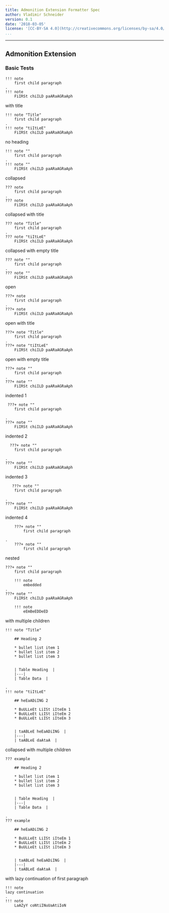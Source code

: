 ```yaml
---
title: Admonition Extension Formatter Spec
author: Vladimir Schneider
version: 0.1
date: '2018-03-05'
license: '[CC-BY-SA 4.0](http://creativecommons.org/licenses/by-sa/4.0/)'
...
```


---

## Admonition Extension

### Basic Tests

```````````````````````````````` example Admonition Extension - Basic Tests: 1
!!! note
    first child paragraph  
.
!!! note
    FiIRSt chiILD paARaAGRaAph
````````````````````````````````


with title

```````````````````````````````` example Admonition Extension - Basic Tests: 2
!!! note "Title"
    first child paragraph  
.
!!! note "tiItLeE"
    FiIRSt chiILD paARaAGRaAph
````````````````````````````````


no heading

```````````````````````````````` example Admonition Extension - Basic Tests: 3
!!! note ""
    first child paragraph  
.
!!! note ""
    FiIRSt chiILD paARaAGRaAph
````````````````````````````````


collapsed

```````````````````````````````` example Admonition Extension - Basic Tests: 4
??? note
    first child paragraph  
.
??? note
    FiIRSt chiILD paARaAGRaAph
````````````````````````````````


collapsed with title

```````````````````````````````` example Admonition Extension - Basic Tests: 5
??? note "Title"
    first child paragraph  
.
??? note "tiItLeE"
    FiIRSt chiILD paARaAGRaAph
````````````````````````````````


collapsed with empty title

```````````````````````````````` example Admonition Extension - Basic Tests: 6
??? note ""
    first child paragraph  
.
??? note ""
    FiIRSt chiILD paARaAGRaAph
````````````````````````````````


open

```````````````````````````````` example Admonition Extension - Basic Tests: 7
???+ note
    first child paragraph  
.
???+ note
    FiIRSt chiILD paARaAGRaAph
````````````````````````````````


open with title

```````````````````````````````` example Admonition Extension - Basic Tests: 8
???+ note "Title"
    first child paragraph  
.
???+ note "tiItLeE"
    FiIRSt chiILD paARaAGRaAph
````````````````````````````````


open with empty title

```````````````````````````````` example Admonition Extension - Basic Tests: 9
???+ note ""
    first child paragraph  
.
???+ note ""
    FiIRSt chiILD paARaAGRaAph
````````````````````````````````


indented 1

```````````````````````````````` example Admonition Extension - Basic Tests: 10
 ???+ note ""
    first child paragraph  
    
.
???+ note ""
    FiIRSt chiILD paARaAGRaAph
````````````````````````````````


indented 2

```````````````````````````````` example Admonition Extension - Basic Tests: 11
  ???+ note ""
    first child paragraph  
    
.
???+ note ""
    FiIRSt chiILD paARaAGRaAph
````````````````````````````````


indented 3

```````````````````````````````` example Admonition Extension - Basic Tests: 12
   ???+ note ""
    first child paragraph  
    
.
???+ note ""
    FiIRSt chiILD paARaAGRaAph
````````````````````````````````


indented 4

```````````````````````````````` example Admonition Extension - Basic Tests: 13
    ???+ note ""
        first child paragraph  
    
.
    ???+ note ""
        first child paragraph  
````````````````````````````````


nested

```````````````````````````````` example Admonition Extension - Basic Tests: 14
???+ note ""
    first child paragraph  
    
    !!! note
        embedded
.
???+ note ""
    FiIRSt chiILD paARaAGRaAph

    !!! note
        eEmBeEDDeED
````````````````````````````````


with multiple children

```````````````````````````````` example Admonition Extension - Basic Tests: 15
!!! note "Title" 

    ## Heading 2
    
    * bullet list item 1
    * bullet list item 2
    * bullet list item 3
    
    
    | Table Heading  |
    |---|
    | Table Data  |

.
!!! note "tiItLeE"

    ## heEaADiING 2

    * BuULLeEt LiISt iIteEm 1
    * BuULLeEt LiISt iIteEm 2
    * BuULLeEt LiISt iIteEm 3


    | taABLeE heEaADiING  |
    |---|
    | taABLeE daAtaA  |
````````````````````````````````


collapsed with multiple children

```````````````````````````````` example Admonition Extension - Basic Tests: 16
??? example 

    ## Heading 2
    
    * bullet list item 1
    * bullet list item 2
    * bullet list item 3
    
    
    | Table Heading  |
    |---|
    | Table Data  |

.
??? example

    ## heEaADiING 2

    * BuULLeEt LiISt iIteEm 1
    * BuULLeEt LiISt iIteEm 2
    * BuULLeEt LiISt iIteEm 3


    | taABLeE heEaADiING  |
    |---|
    | taABLeE daAtaA  |
````````````````````````````````


with lazy continuation of first paragraph

```````````````````````````````` example Admonition Extension - Basic Tests: 17
!!! note
lazy continuation 
.
!!! note
    LaAZyY coNtiINuUaAtiIoN
````````````````````````````````


